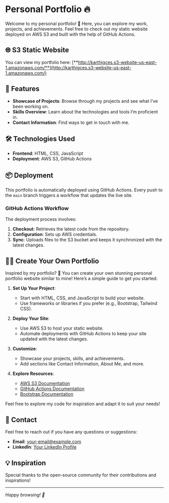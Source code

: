 # Personal Portfolio 🔥

Welcome to my personal portfolio! 🌟 Here, you can explore my work, projects, and achievements. Feel free to check out my static website deployed on AWS S3 and built with the help of GitHub Actions.

## 🌐 S3 Static Website

You can view my portfolio here: [**http://karthigces.s3-website-us-east-1.amazonaws.com/**](http://karthigces.s3-website-us-east-1.amazonaws.com/)

## 🚀 Features

- **Showcase of Projects**: Browse through my projects and see what I’ve been working on.
- **Skills Overview**: Learn about the technologies and tools I’m proficient in.
- **Contact Information**: Find ways to get in touch with me.

## 🛠 Technologies Used

- **Frontend**: HTML, CSS, JavaScript
- **Deployment**: AWS S3, GitHub Actions

## 📦 Deployment

This portfolio is automatically deployed using GitHub Actions. Every push to the `main` branch triggers a workflow that updates the live site.

### GitHub Actions Workflow

The deployment process involves:
1. **Checkout**: Retrieves the latest code from the repository.
2. **Configuration**: Sets up AWS credentials.
3. **Sync**: Uploads files to the S3 bucket and keeps it synchronized with the latest changes.

## 🧑‍💻 Create Your Own Portfolio

Inspired by my portfolio? 🎨 You can create your own stunning personal portfolio website similar to mine! Here’s a simple guide to get you started:

1. **Set Up Your Project**:
   - Start with HTML, CSS, and JavaScript to build your website.
   - Use frameworks or libraries if you prefer (e.g., Bootstrap, Tailwind CSS).

2. **Deploy Your Site**:
   - Use AWS S3 to host your static website.
   - Automate deployments with GitHub Actions to keep your site updated with the latest changes.

3. **Customize**:
   - Showcase your projects, skills, and achievements.
   - Add sections like Contact Information, About Me, and more.

4. **Explore Resources**:
   - [AWS S3 Documentation](https://docs.aws.amazon.com/AmazonS3/latest/dev/Welcome.html)
   - [GitHub Actions Documentation](https://docs.github.com/en/actions)
   - [Bootstrap Documentation](https://getbootstrap.com/docs/5.0/getting-started/introduction/)

Feel free to explore my code for inspiration and adapt it to suit your needs!

## 📧 Contact

Feel free to reach out if you have any questions or suggestions:

- **Email**: [your-email@example.com](mailto:karthigces@gmail.com)
- **LinkedIn**: [Your LinkedIn Profile](https://www.linkedin.com/in/karthigces)

## 💡 Inspiration

Special thanks to the open-source community for their contributions and inspirations!

---

*Happy browsing! 🎉*

